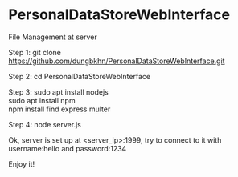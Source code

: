 # PersonalDataStoreWebInterface

File Management at server <br />

Step 1: git clone https://github.com/dungbkhn/PersonalDataStoreWebInterface.git <br />
 
Step 2: cd PersonalDataStoreWebInterface <br />

Step 3: sudo apt install nodejs <br />
        sudo apt install npm <br />
        npm install find express multer <br />
        
Step 4: node server.js  <br />       
        
Ok, server is set up at <server_ip>:1999, try to connect to it with username:hello and password:1234  <br />

Enjoy it!
